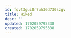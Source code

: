 ```yaml
---
id: fqvt3gui8r7uh36d730szgv
title: Hiked
desc: ''
updated: 1702059795338
created: 1702059795338
---
```

